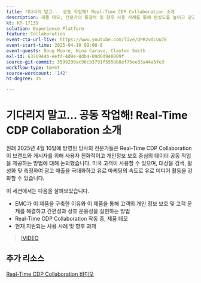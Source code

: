 ```yaml
---
title: 기다리지 말고... 공동 작업해! Real-Time CDP Collaboration 소개
description: 제품 데모, 전문가의 통찰력 및 향후 사용 사례를 통해 완성도를 높이고 광고 매출을 극대화하며 유료 미디어 활동을 간소화하기 위해 브랜드 및 게시자를 위한 개인 정보 보호 중심 데이터 솔루션을 제공하는 Real-Time CDP Collaboration을 살펴보십시오.
kt: KT-17139
solution: Experience Platform
feature: Collaboration
event-cta-url-live: https://www.youtube.com/live/OPRzvdLUu7E
event-start-time: 2025-04-10 09:00-8
event-guests: Doug Moore, Nina Caruso, Clayton Smith
exl-id: 6376944b-eefd-4d9e-8db4-89d6d948889f
source-git-commit: 3599290ac96cb3791f555bb8ef75ee33a44a57e3
workflow-type: tm+mt
source-wordcount: '142'
ht-degree: 1%

---
```


# 기다리지 말고... 공동 작업해! Real-Time CDP Collaboration 소개

원래 2025년 4월 10일에 방영된 당사의 전문가들은 Real-Time CDP Collaboration이 브랜드와 게시자를 위해 사용자 친화적이고 개인정보 보호 중심의 데이터 공동 작업을 제공하는 방법에 대해 논의했습니다. 미국 고객이 사용할 수 있으며, 대상을 검색, 활성화 및 측정하여 광고 매출을 극대화하고 유료 마케팅의 속도로 유료 미디어 활동을 강화할 수 있습니다.

이 세션에서는 다음을 살펴보았습니다.

* EMC가 이 제품을 구축한 이유와 이 제품을 통해 고객의 개인 정보 보호 및 고객 문제를 해결하고 간편성과 상호 운용성을 실현하는 방법
* Real-Time CDP Collaboration 작동 중, 제품 데모
* 현재 지원되는 사용 사례 및 향후 과제

>[!VIDEO](https://video.tv.adobe.com/v/3457557/?quality=12&learn=on)

## 추가 리소스

[Real-Time CDP Collaboration 비디오](https://experienceleague.adobe.com/en/docs/platform-learn/tutorials/collaboration/real-time-cdp-collaboration-overview)
